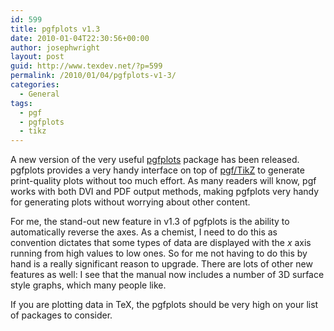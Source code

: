 ```yaml
---
id: 599
title: pgfplots v1.3
date: 2010-01-04T22:30:56+00:00
author: josephwright
layout: post
guid: http://www.texdev.net/?p=599
permalink: /2010/01/04/pgfplots-v1-3/
categories:
  - General
tags:
  - pgf
  - pgfplots
  - tikz
---
```

A new version of the very useful <a title="Create normal/logarithmic plots in LaTeX" href="http://tug.ctan.org/cgi-bin/ctanPackageInformation.py?id=pgfplots">pgfplots</a> package has been released. pgfplots provides a very handy interface on top of <a title="Create PostScript and PDF graphics in TeX" href="http://tug.ctan.org/pkg/pgf">pgf/TikZ</a> to generate print-quality plots without too much effort. As many readers will know, pgf works with both DVI and PDF output methods, making pgfplots very handy for generating plots without worrying about other content.

For me, the stand-out new feature in v1.3 of pgfplots is the ability to automatically reverse the axes. As a chemist, I need to do this as convention dictates that some types of data are displayed with the <em>x</em> axis running from high values to low ones. So for me not having to do this by hand is a really significant reason to upgrade. There are lots of other new features as well: I see that the manual now includes a number of 3D surface style graphs, which many people like.

If you are plotting data in TeX, the pgfplots should be very high on your list of packages to consider.